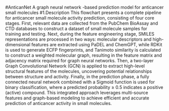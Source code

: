 #AnticanNet
A graph neural network -based prediction model for anticancer small molecules 
#1.Description
This flowchart presents a complete pipeline for anticancer small molecule activity prediction, consisting of four core stages. First, relevant data are collected from the PubChem BioAssay and CTD databases to construct a dataset of small molecule samples for training and testing. Next, during the feature engineering stage, SMILES representations are processed in two ways: molecular descriptors and high-dimensional features are extracted using PaDEL and ChemGPT, while RDKit is used to generate ECFP fingerprints, and Tanimoto similarity is calculated to construct a weighted molecular graph, resulting in the feature matrix and adjacency matrix required for graph neural networks. Then, a two-layer Graph Convolutional Network (GCN) is applied to extract high-level structural features of the molecules, uncovering potential relationships between structure and activity. Finally, in the prediction phase, a fully connected neural network combined with a Sigmoid function is used for binary classification, where a predicted probability ≥ 0.5 indicates a positive (active) compound. This integrated approach leverages multi-source features and graph-based modeling to achieve efficient and accurate prediction of anticancer activity in small molecules.

